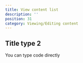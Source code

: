 ```yaml
---
title: View content list
description: ''
position: 31
category: Viewing/Editing content
---
```



## Title type 2

You can type code directly


